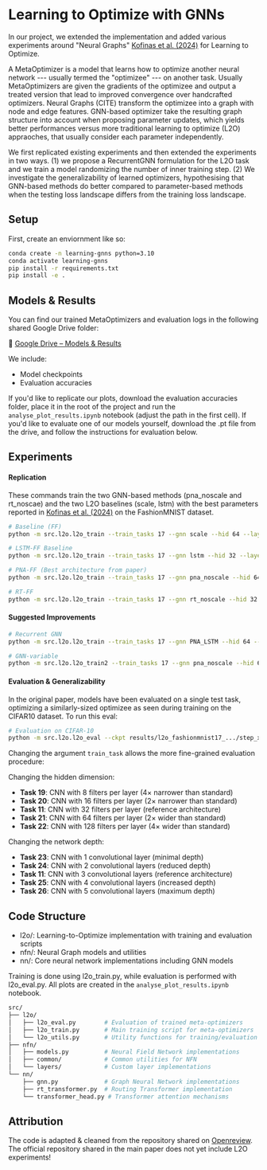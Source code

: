 # Learning to Optimize with GNNs 

In our project, we extended the implementation and added various experiments around "Neural Graphs" [Kofinas et al. (2024)](https://arxiv.org/abs/2403.12143) for Learning to Optimize. 

A MetaOptimizer is a model that learns how to optimize another neural network --- usually termed the "optimizee" --- on another task. Usually MetaOptimizers are given the gradients of the optimizee and output a treated version that lead to improved convergence over handcrafted optimizers. Neural Graphs (CITE) transform the optimizee into a graph with node and edge features. GNN-based optimizer take the resulting graph structure into account when proposing parameter updates, which yields better performances versus more traditional learning to optimize (L2O) appraoches, that usually consider each parameter independently. 

We first replicated existing experiments and then extended the experiments in two ways. (1) we propose a RecurrentGNN formulation for the L2O task and we train a model randomizing the number of inner training step. (2) We investigate the generalizability of learned optimizers, hypothesising that GNN-based methods do better compared to parameter-based methods when the testing loss landscape differs from the training loss landscape. 

## Setup

First, create an enviornment like so:

```bash
conda create -n learning-gnns python=3.10
conda activate learning-gnns
pip install -r requirements.txt
pip install -e .
```

## Models & Results

You can find our trained MetaOptimizers and evaluation logs in the following shared Google Drive folder:

🔗 [Google Drive – Models & Results](https://drive.google.com/drive/folders/1MedQIxHGjN3e2YKap8DWmwigEWB8GvmU?usp=sharing)

We include:
- Model checkpoints
- Evaluation accuracies

If you'd like to replicate our plots, download the evaluation accuracies folder, place it in the root of the project and run the `analyse_plot_results.ipynb` notebook (adjust the path in the first cell). If you'd like to evaluate one of our models yourself, download the .pt file from the drive, and follow the instructions for evaluation below.

## Experiments

#### Replication

These commands train the two GNN-based methods (pna_noscale and rt_noscae) and the two L2O baselines (scale, lstm) with the best parameters reported in [Kofinas et al. (2024)](https://arxiv.org/abs/2403.12143) on the FashionMNIST dataset.

```bash
# Baseline (FF)
python -m src.l2o.l2o_train --train_tasks 17 --gnn scale --hid 64 --layers 2

# LSTM-FF Baseline
python -m src.l2o.l2o_train --train_tasks 17 --gnn lstm --hid 32 --layers 1

# PNA-FF (Best architecture from paper)
python -m src.l2o.l2o_train --train_tasks 17 --gnn pna_noscale --hid 64 --layers 8 --wave_pos_embed

# RT-FF
python -m src.l2o.l2o_train --train_tasks 17 --gnn rt_noscale --hid 32 --layers 2 --wave_pos_embed

```

#### Suggested Improvements

```bash
# Recurrent GNN
python -m src.l2o.l2o_train --train_tasks 17 --gnn PNA_LSTM --hid 64 --layers 4

# GNN-variable
python -m src.l2o.l2o_train2 --train_tasks 17 --gnn pna_noscale --hid 64 --layers 8 --wave_pos_embed --random_inner_steps_after 100 --random_inner_steps_min 0.75 --random_inner_steps_max 2.5

```



#### Evaluation & Generalizability

In the original paper, models have been evaluated on a single test task, optimizing a similarly-sized optimizee as seen during training on the CIFAR10 dataset. To run this eval:

```bash
# Evaluation on CIFAR-10
python -m src.l2o.l2o_eval --ckpt results/l2o_fashionmnist17_.../step_xxx.pt --train_tasks 11
```


Changing the argument `train_task` allows the more fine-grained evaluation procedure: 

Changing the hidden dimension:
- **Task 19**: CNN with 8 filters per layer (4× narrower than standard)
- **Task 20**: CNN with 16 filters per layer (2× narrower than standard)
- **Task 11**: CNN with 32 filters per layer (reference architecture)
- **Task 21**: CNN with 64 filters per layer (2× wider than standard)
- **Task 22**: CNN with 128 filters per layer (4× wider than standard)

Changing the network depth:
- **Task 23**: CNN with 1 convolutional layer (minimal depth)
- **Task 24**: CNN with 2 convolutional layers (reduced depth)
- **Task 11**: CNN with 3 convolutional layers (reference architecture)
- **Task 25**: CNN with 4 convolutional layers (increased depth)
- **Task 26**: CNN with 5 convolutional layers (maximum depth)

## Code Structure

- l2o/: Learning-to-Optimize implementation with training and evaluation scripts
- nfn/: Neural Graph models and utilities
- nn/: Core neural network implementations including GNN models

Training is done using l2o_train.py, while evaluation is performed with l2o_eval.py. All plots are created in the `analyse_plot_results.ipynb` notebook.

```bash
src/
├── l2o/
│   ├── l2o_eval.py        # Evaluation of trained meta-optimizers
│   ├── l2o_train.py       # Main training script for meta-optimizers
│   └── l2o_utils.py       # Utility functions for training/evaluation
├── nfn/
│   ├── models.py          # Neural Field Network implementations
│   ├── common/            # Common utilities for NFN
│   └── layers/            # Custom layer implementations
└── nn/
    ├── gnn.py             # Graph Neural Network implementations
    ├── rt_transformer.py  # Routing Transformer implementation
    └── transformer_head.py # Transformer attention mechanisms
```

## Attribution
The code is adapted & cleaned from the repository shared on [Openreview](https://openreview.net/forum?id=oO6FsMyDBt). The official repository shared in the main paper does not yet include L2O experiments!
